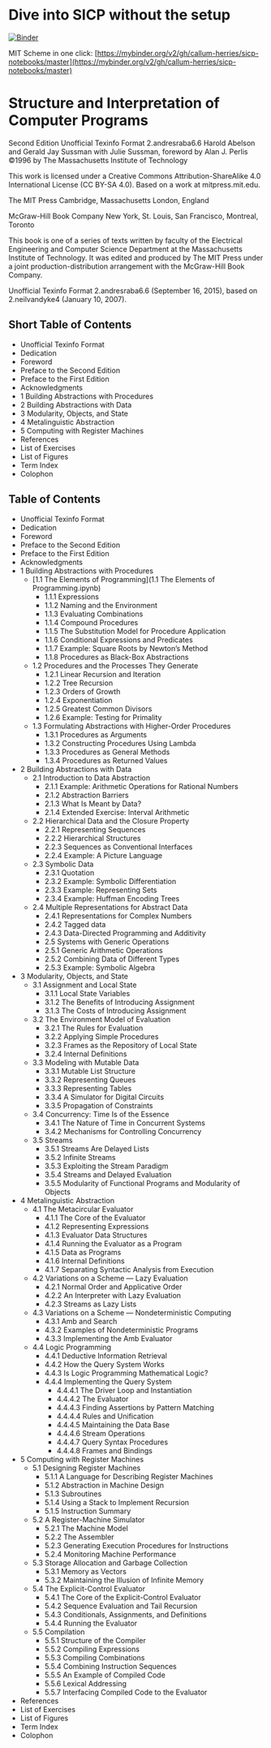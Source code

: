 # Dive into SICP without the setup

[![Binder](https://mybinder.org/badge.svg)](https://mybinder.org/v2/gh/callum-herries/sicp-notebooks/master)

MIT Scheme in one click: [https://mybinder.org/v2/gh/callum-herries/sicp-notebooks/master](https://mybinder.org/v2/gh/callum-herries/sicp-notebooks/master)

# Structure and Interpretation of Computer Programs
Second Edition
Unofficial Texinfo Format 2.andresraba6.6
Harold Abelson and Gerald Jay Sussman with Julie Sussman, foreword by Alan J. Perlis
©1996 by The Massachusetts Institute of Technology
  
This work is licensed under a Creative Commons Attribution-ShareAlike 4.0 International License (CC BY-SA 4.0). Based on a work at mitpress.mit.edu.

The MIT Press
Cambridge, Massachusetts
London, England

McGraw-Hill Book Company
New York, St. Louis, San Francisco,
Montreal, Toronto

This book is one of a series of texts written by faculty of the Electrical Engineering and Computer Science Department at the Massachusetts Institute of Technology. It was edited and produced by The MIT Press under a joint production-distribution arrangement with the McGraw-Hill Book Company.

Unofficial Texinfo Format 2.andresraba6.6 (September 16, 2015), based on 2.neilvandyke4 (January 10, 2007).

## Short Table of Contents
- Unofficial Texinfo Format
- Dedication
- Foreword
- Preface to the Second Edition
- Preface to the First Edition
- Acknowledgments
- 1 Building Abstractions with Procedures
- 2 Building Abstractions with Data
- 3 Modularity, Objects, and State
- 4 Metalinguistic Abstraction
- 5 Computing with Register Machines
- References
- List of Exercises
- List of Figures
- Term Index
- Colophon

## Table of Contents
- Unofficial Texinfo Format
- Dedication
- Foreword
- Preface to the Second Edition
- Preface to the First Edition
- Acknowledgments
- 1 Building Abstractions with Procedures
  - [1.1 The Elements of Programming](1.1 The Elements of Programming.ipynb)
    - 1.1.1 Expressions
    - 1.1.2 Naming and the Environment
    - 1.1.3 Evaluating Combinations
    - 1.1.4 Compound Procedures
    - 1.1.5 The Substitution Model for Procedure Application
    - 1.1.6 Conditional Expressions and Predicates
    - 1.1.7 Example: Square Roots by Newton’s Method
    - 1.1.8 Procedures as Black-Box Abstractions
  - 1.2 Procedures and the Processes They Generate
    - 1.2.1 Linear Recursion and Iteration
    - 1.2.2 Tree Recursion
    - 1.2.3 Orders of Growth
    - 1.2.4 Exponentiation
    - 1.2.5 Greatest Common Divisors
    - 1.2.6 Example: Testing for Primality
  - 1.3 Formulating Abstractions with Higher-Order Procedures
    - 1.3.1 Procedures as Arguments
    - 1.3.2 Constructing Procedures Using Lambda
    - 1.3.3 Procedures as General Methods
    - 1.3.4 Procedures as Returned Values
- 2 Building Abstractions with Data
  - 2.1 Introduction to Data Abstraction
    - 2.1.1 Example: Arithmetic Operations for Rational Numbers
    - 2.1.2 Abstraction Barriers
    - 2.1.3 What Is Meant by Data?
    - 2.1.4 Extended Exercise: Interval Arithmetic
  - 2.2 Hierarchical Data and the Closure Property
    - 2.2.1 Representing Sequences
    - 2.2.2 Hierarchical Structures
    - 2.2.3 Sequences as Conventional Interfaces
    - 2.2.4 Example: A Picture Language
  - 2.3 Symbolic Data
    - 2.3.1 Quotation
    - 2.3.2 Example: Symbolic Differentiation
    - 2.3.3 Example: Representing Sets
    - 2.3.4 Example: Huffman Encoding Trees
  - 2.4 Multiple Representations for Abstract Data
    - 2.4.1 Representations for Complex Numbers
    - 2.4.2 Tagged data
    - 2.4.3 Data-Directed Programming and Additivity
    - 2.5 Systems with Generic Operations
    - 2.5.1 Generic Arithmetic Operations
    - 2.5.2 Combining Data of Different Types
    - 2.5.3 Example: Symbolic Algebra
- 3 Modularity, Objects, and State
  - 3.1 Assignment and Local State
    - 3.1.1 Local State Variables
    - 3.1.2 The Benefits of Introducing Assignment
    - 3.1.3 The Costs of Introducing Assignment
  - 3.2 The Environment Model of Evaluation
    - 3.2.1 The Rules for Evaluation
    - 3.2.2 Applying Simple Procedures
    - 3.2.3 Frames as the Repository of Local State
    - 3.2.4 Internal Definitions
  - 3.3 Modeling with Mutable Data
    - 3.3.1 Mutable List Structure
    - 3.3.2 Representing Queues
    - 3.3.3 Representing Tables
    - 3.3.4 A Simulator for Digital Circuits
    - 3.3.5 Propagation of Constraints
  - 3.4 Concurrency: Time Is of the Essence
    - 3.4.1 The Nature of Time in Concurrent Systems
    - 3.4.2 Mechanisms for Controlling Concurrency
  - 3.5 Streams
    - 3.5.1 Streams Are Delayed Lists
    - 3.5.2 Infinite Streams
    - 3.5.3 Exploiting the Stream Paradigm
    - 3.5.4 Streams and Delayed Evaluation
    - 3.5.5 Modularity of Functional Programs and Modularity of Objects
- 4 Metalinguistic Abstraction
  - 4.1 The Metacircular Evaluator
    - 4.1.1 The Core of the Evaluator
    - 4.1.2 Representing Expressions
    - 4.1.3 Evaluator Data Structures
    - 4.1.4 Running the Evaluator as a Program
    - 4.1.5 Data as Programs
    - 4.1.6 Internal Definitions
    - 4.1.7 Separating Syntactic Analysis from Execution
  - 4.2 Variations on a Scheme — Lazy Evaluation
    - 4.2.1 Normal Order and Applicative Order
    - 4.2.2 An Interpreter with Lazy Evaluation
    - 4.2.3 Streams as Lazy Lists
  - 4.3 Variations on a Scheme — Nondeterministic Computing
    - 4.3.1 Amb and Search
    - 4.3.2 Examples of Nondeterministic Programs
    - 4.3.3 Implementing the Amb Evaluator
  - 4.4 Logic Programming
    - 4.4.1 Deductive Information Retrieval
    - 4.4.2 How the Query System Works
    - 4.4.3 Is Logic Programming Mathematical Logic?
    - 4.4.4 Implementing the Query System
      - 4.4.4.1 The Driver Loop and Instantiation
      - 4.4.4.2 The Evaluator
      - 4.4.4.3 Finding Assertions by Pattern Matching
      - 4.4.4.4 Rules and Unification
      - 4.4.4.5 Maintaining the Data Base
      - 4.4.4.6 Stream Operations
      - 4.4.4.7 Query Syntax Procedures
      - 4.4.4.8 Frames and Bindings
- 5 Computing with Register Machines
  - 5.1 Designing Register Machines
    - 5.1.1 A Language for Describing Register Machines
    - 5.1.2 Abstraction in Machine Design
    - 5.1.3 Subroutines
    - 5.1.4 Using a Stack to Implement Recursion
    - 5.1.5 Instruction Summary
  - 5.2 A Register-Machine Simulator
    - 5.2.1 The Machine Model
    - 5.2.2 The Assembler
    - 5.2.3 Generating Execution Procedures for Instructions
    - 5.2.4 Monitoring Machine Performance
  - 5.3 Storage Allocation and Garbage Collection
    - 5.3.1 Memory as Vectors
    - 5.3.2 Maintaining the Illusion of Infinite Memory
  - 5.4 The Explicit-Control Evaluator
    - 5.4.1 The Core of the Explicit-Control Evaluator
    - 5.4.2 Sequence Evaluation and Tail Recursion
    - 5.4.3 Conditionals, Assignments, and Definitions
    - 5.4.4 Running the Evaluator
  - 5.5 Compilation
    - 5.5.1 Structure of the Compiler
    - 5.5.2 Compiling Expressions
    - 5.5.3 Compiling Combinations
    - 5.5.4 Combining Instruction Sequences
    - 5.5.5 An Example of Compiled Code
    - 5.5.6 Lexical Addressing
    - 5.5.7 Interfacing Compiled Code to the Evaluator
- References
- List of Exercises
- List of Figures
- Term Index
- Colophon
